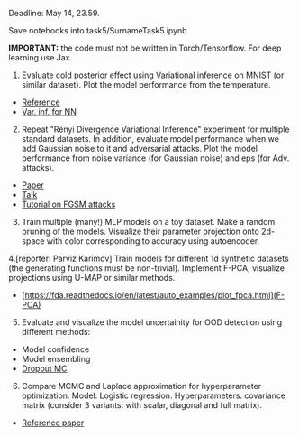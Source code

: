 Deadline: May 14, 23.59.

Save notebooks into task5/SurnameTask5.ipynb

**IMPORTANT:** the code must not be written in Torch/Tensorflow. For deep learning use Jax.

1. Evaluate cold posterior effect using Variational inference on MNIST (or similar dataset). Plot the model performance from the temperature.
* [Reference](https://arxiv.org/pdf/2002.02405.pdf)
* [Var. inf. for NN](https://papers.nips.cc/paper/4329-practical-variational-inference-for-neural-networks)

2. Repeat "Rényi Divergence Variational Inference" experiment for multiple standard datasets. In addition, evaluate model performance when we add Gaussian noise to it and adversarial attacks. Plot the model performance from noise variance (for Gaussian noise) and eps (for Adv. attacks).
* [Paper](https://proceedings.neurips.cc/paper_files/paper/2016/file/7750ca3559e5b8e1f44210283368fc16-Paper.pdf)
* [Talk](https://github.com/intsystems/BMM/tree/main-23/student_talks/week_4_renyi_divergence)
* [Tutorial on FGSM attacks](https://pytorch.org/tutorials/beginner/fgsm_tutorial.html)

3. Train multiple (many!) MLP models on a toy dataset. Make a random pruning of the models. Visualize their parameter projection onto 2d-space with color corresponding to accuracy using autoencoder.

4.[reporter: Parviz Karimov] Train models for different 1d synthetic datasets (the generating functions must be non-trivial).  Implement F-PCA, visualize projections using U-MAP or similar methods.
* [https://fda.readthedocs.io/en/latest/auto_examples/plot_fpca.html](F-PCA)

5. Evaluate and visualize the model uncertainity for OOD detection using different methods:
* Model confidence
* Model ensembling
* [Dropout MC](https://arxiv.org/pdf/1506.02142.pdf)


6. Compare MCMC and Laplace approximation for hyperparameter optimization. Model: Logistic regression. Hyperparameters: covariance matrix (consider 3 variants: with scalar, diagonal and full matrix).
* [Reference paper](https://informatica.vu.lt/journal/INFORMATICA/article/817/file/pdf)

